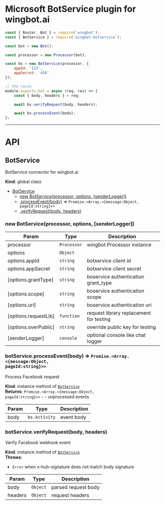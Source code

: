 # Microsoft BotService plugin for wingbot.ai

```javascript
const { Router, Bot } = require('wingbot');
const { BotService } = require('wingbot-botservice');

const bot = new Bot();

const processor = new Processor(bot);

const bs = new BotService(processor, {
    appId: '123',
    appSecret: '456'
});

// the route
module.exports.bot = async (req, res) => {
    const { body, headers } = req;

    await bs.verifyRequest(body, headers);

    await bs.processEvent(bodu);
};

```
-----------------

# API
<a name="BotService"></a>

## BotService
BotService connector for wingbot.ai

**Kind**: global class  

* [BotService](#BotService)
    * [new BotService(processor, options, [senderLogger])](#new_BotService_new)
    * [.processEvent(body)](#BotService+processEvent) ⇒ <code>Promise.&lt;Array.&lt;{message:Object, pageId:string}&gt;&gt;</code>
    * [.verifyRequest(body, headers)](#BotService+verifyRequest)

<a name="new_BotService_new"></a>

### new BotService(processor, options, [senderLogger])

| Param | Type | Description |
| --- | --- | --- |
| processor | <code>Processor</code> | wingbot Processor instance |
| options | <code>Object</code> |  |
| options.appId | <code>string</code> | botservice client id |
| options.appSecret | <code>string</code> | botservice client secret |
| [options.grantType] | <code>string</code> | boservice authentication grant_type |
| [options.scope] | <code>string</code> | boservice authentication scope |
| [options.uri] | <code>string</code> | boservice authentication uri |
| [options.requestLib] | <code>function</code> | request library replacement for testing |
| [options.overPublic] | <code>string</code> | override public key for testing |
| [senderLogger] | <code>console</code> | optional console like chat logger |

<a name="BotService+processEvent"></a>

### botService.processEvent(body) ⇒ <code>Promise.&lt;Array.&lt;{message:Object, pageId:string}&gt;&gt;</code>
Process Facebook request

**Kind**: instance method of [<code>BotService</code>](#BotService)  
**Returns**: <code>Promise.&lt;Array.&lt;{message:Object, pageId:string}&gt;&gt;</code> - - unprocessed events  

| Param | Type | Description |
| --- | --- | --- |
| body | <code>bs.Activity</code> | event body |

<a name="BotService+verifyRequest"></a>

### botService.verifyRequest(body, headers)
Verify Facebook webhook event

**Kind**: instance method of [<code>BotService</code>](#BotService)  
**Throws**:

- <code>Error</code> when x-hub-signature does not match body signature


| Param | Type | Description |
| --- | --- | --- |
| body | <code>Object</code> | parsed request body |
| headers | <code>Object</code> | request headers |

